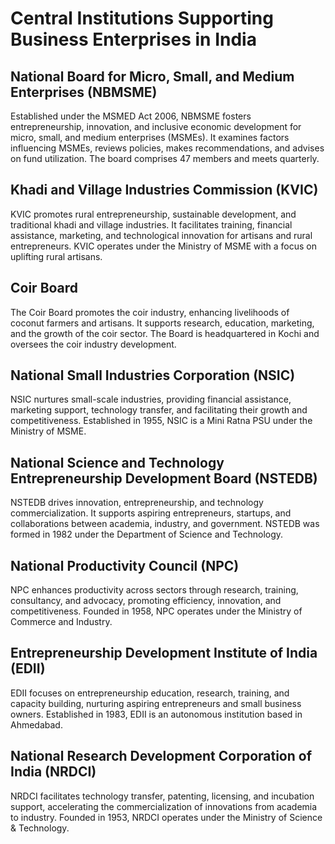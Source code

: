 # Central Institutions Supporting Business Enterprises in India

## National Board for Micro, Small, and Medium Enterprises (NBMSME)
Established under the MSMED Act 2006, NBMSME fosters entrepreneurship, innovation, and inclusive economic development for micro, small, and medium enterprises (MSMEs). It examines factors influencing MSMEs, reviews policies, makes recommendations, and advises on fund utilization. The board comprises 47 members and meets quarterly.

## Khadi and Village Industries Commission (KVIC)
KVIC promotes rural entrepreneurship, sustainable development, and traditional khadi and village industries. It facilitates training, financial assistance, marketing, and technological innovation for artisans and rural entrepreneurs. KVIC operates under the Ministry of MSME with a focus on uplifting rural artisans.

## Coir Board
The Coir Board promotes the coir industry, enhancing livelihoods of coconut farmers and artisans. It supports research, education, marketing, and the growth of the coir sector. The Board is headquartered in Kochi and oversees the coir industry development.

## National Small Industries Corporation (NSIC)
NSIC nurtures small-scale industries, providing financial assistance, marketing support, technology transfer, and facilitating their growth and competitiveness. Established in 1955, NSIC is a Mini Ratna PSU under the Ministry of MSME.

## National Science and Technology Entrepreneurship Development Board (NSTEDB)
NSTEDB drives innovation, entrepreneurship, and technology commercialization. It supports aspiring entrepreneurs, startups, and collaborations between academia, industry, and government. NSTEDB was formed in 1982 under the Department of Science and Technology.

## National Productivity Council (NPC) 
NPC enhances productivity across sectors through research, training, consultancy, and advocacy, promoting efficiency, innovation, and competitiveness. Founded in 1958, NPC operates under the Ministry of Commerce and Industry.

## Entrepreneurship Development Institute of India (EDII)
EDII focuses on entrepreneurship education, research, training, and capacity building, nurturing aspiring entrepreneurs and small business owners. Established in 1983, EDII is an autonomous institution based in Ahmedabad.

## National Research Development Corporation of India (NRDCI)
NRDCI facilitates technology transfer, patenting, licensing, and incubation support, accelerating the commercialization of innovations from academia to industry. Founded in 1953, NRDCI operates under the Ministry of Science & Technology.